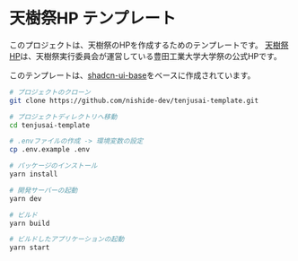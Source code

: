 # 天樹祭HP テンプレート

このプロジェクトは、天樹祭のHPを作成するためのテンプレートです。
[天樹祭HP](https://tenjusai.jp)は、天樹祭実行委員会が運営している豊田工業大学大学祭の公式HPです。

このテンプレートは、[shadcn-ui-base](https://github.com/nishide-dev/nextjs-ui-base/tree/main/shadcn-ui-base)をベースに作成されています。

```bash
# プロジェクトのクローン
git clone https://github.com/nishide-dev/tenjusai-template.git

# プロジェクトディレクトリへ移動
cd tenjusai-template

# .envファイルの作成 -> 環境変数の設定
cp .env.example .env

# パッケージのインストール
yarn install

# 開発サーバーの起動
yarn dev

# ビルド
yarn build

# ビルドしたアプリケーションの起動
yarn start
```
